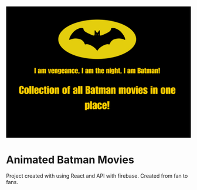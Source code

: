 ![My Image](src/assets/batman-readme.png)

# Animated Batman Movies

Project created with using React and API with firebase. Created from fan to fans.